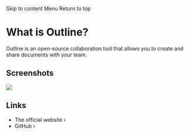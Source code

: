 Skip to content
Menu
Return to top
# What is Outline? ​
Outline is an open-source collaboration tool that allows you to create and share documents with your team.
## Screenshots ​
![](https://coolify.io/docs/images/services/outline.webp)
## Links ​
  * The official website ›
  * GitHub ›


